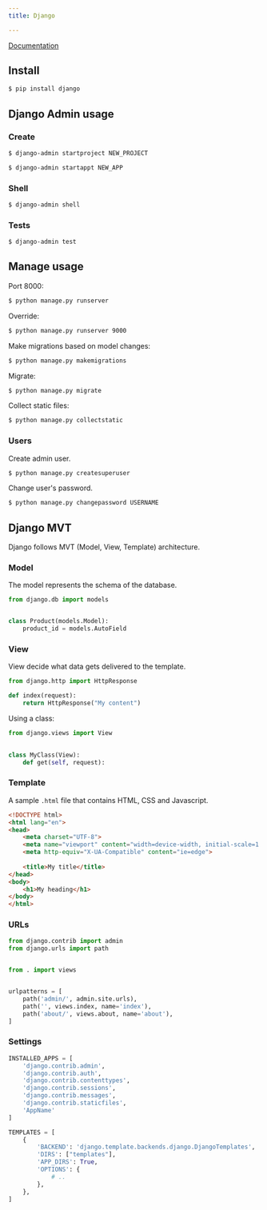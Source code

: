 ```yaml
---
title: Django

---
```


[Documentation](https://docs.djangoproject.com/)


## Install

```sh
$ pip install django
```


## Django Admin usage

### Create

```sh
$ django-admin startproject NEW_PROJECT
```

```sh
$ django-admin startappt NEW_APP
```

### Shell

```sh
$ django-admin shell
```

### Tests

```sh
$ django-admin test
```


## Manage usage

Port 8000:

```sh
$ python manage.py runserver
```

Override:

```sh
$ python manage.py runserver 9000
```

Make migrations based on model changes:

```sh
$ python manage.py makemigrations
```

Migrate:

```sh
$ python manage.py migrate
```


Collect static files:

```sh
$ python manage.py collectstatic 
```

### Users

Create admin user.

```sh
$ python manage.py createsuperuser 
```

Change user's password.

```sh
$ python manage.py changepassword USERNAME
```


## Django MVT

Django follows MVT (Model, View, Template) architecture.

### Model

The model represents the schema of the database.

```python
from django.db import models 


class Product(models.Model):
    product_id = models.AutoField
```

### View

View decide what data gets delivered to the template.

```python
from django.http import HttpResponse

def index(request):
    return HttpResponse("My content")
```

Using a class:

```python
from django.views import View
  

class MyClass(View):
    def get(self, request):
```

### Template

A sample `.html` file that contains HTML, CSS and Javascript.

```html
<!DOCTYPE html>
<html lang="en">
<head>
    <meta charset="UTF-8">
    <meta name="viewport" content="width=device-width, initial-scale=1.0">
    <meta http-equiv="X-UA-Compatible" content="ie=edge">
  
    <title>My title</title>
</head>
<body>
    <h1>My heading</h1>
</body>
</html>
```

### URLs

```python
from django.contrib import admin
from django.urls import path


from . import views


urlpatterns = [
    path('admin/', admin.site.urls),
    path('', views.index, name='index'),
    path('about/', views.about, name='about'),
]
```

### Settings

```python
INSTALLED_APPS = [ 
    'django.contrib.admin', 
    'django.contrib.auth', 
    'django.contrib.contenttypes', 
    'django.contrib.sessions', 
    'django.contrib.messages', 
    'django.contrib.staticfiles', 
    'AppName' 
]

TEMPLATES = [
    {
        'BACKEND': 'django.template.backends.django.DjangoTemplates',
        'DIRS': ["templates"],
        'APP_DIRS': True,
        'OPTIONS': {
            # ..
        },
    },
]
```
